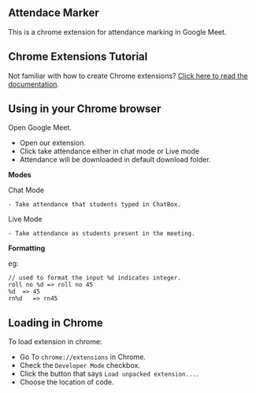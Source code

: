 ## Attendace Marker

This is a chrome extension for attendance marking in Google Meet.

## Chrome Extensions Tutorial

Not familiar with how to create Chrome extensions? [Click here to read the documentation](http://developer.chrome.com/extensions/index.html).

## Using in your Chrome browser

Open Google Meet.

- Open our extension.
- Click take attendance either in chat mode or Live mode
- Attendance will be downloaded in default download folder.

 **Modes**
 
   Chat Mode
   
    - Take attendance that students typed in ChatBox.
    
   Live Mode
   
    - Take attendance as students present in the meeting.

**Formatting**

eg:

    // used to format the input %d indicates integer.
    roll no %d => roll no 45
    %d  => 45
    rn%d   => rn45

## Loading in Chrome

To load extension in chrome:

- Go To `chrome://extensions` in Chrome.
- Check the `Developer Mode` checkbox.
- Click the button that says `Load unpacked extension...`.
- Choose the location of code.
